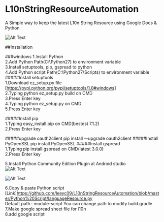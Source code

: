 # L10nStringResourceAutomation
A Simple way to keep the latest L10n String Resource using Google Docs & Python


![Alt Text](https://github.com/leeyc09/L10nStringResourceAutomation/blob/master/images/zz.png)

##Installation

###windows
1.Install Python  
2.Add Python Path(C:\Python27) to environment variable  
3.Install setuptools, pip, gspread to python  
4.Add Python script Path(C:\Python27\Scripts) to environment variable  
#####Install setuptools  
    1.Download ez_setup.py file [https://pypi.python.org/pypi/setuptools/1.0#windows]  
    2.Typing python ez_setup.py build on CMD    
    3.Press Enter key  
    4.Typing python ez_setup.py on CMD  
    5.Press Enter key  

#####Install pip  
    1.Typing easy_install pip on CMD(bestest 7.1.2)   
    2.Press Enter key  

#####upgrade oauth2client 
    pip install --upgrade oauth2client
#####Install PyOpenSSL 
    pip install PyOpenSSL
#####Install gspread  
    1.Typing pip install gspread on CMD(latest 3.0.0)  
    2.Press Enter key  

5.Install Python Community Edition Plugin at Android studio  
![Alt Text](https://raw.githubusercontent.com/leeyc09/L10nStringResourceAutomation/7a92f56eafd11f61398a235fce6b06edde8d6d43/images/aaaaaaa.png)  

![Alt Text](https://raw.githubusercontent.com/leeyc09/L10nStringResourceAutomation/7a92f56eafd11f61398a235fce6b06edde8d6d43/images/bbbbbb.png)  

6.Copy & paste Python script [Link]<https://github.com/leeyc09/L10nStringResourceAutomation/blob/master/Python%20Script/languageResource.py>  
  Default path : module-script
  You can change path to modify build.gradle  
7.Make google spread sheet file for l10n  
8.add google script
